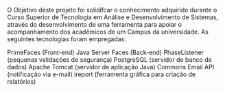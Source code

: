 O Objetivo deste projeto foi solidifcar o conhecimento adquirido durante o Curso Superior de Tecnologia em Análise e Desenvolvimento de Sistemas, através do desenvolvimento de uma ferramenta para apoiar o acompanhamento dos acadêmicos de um Campus da universidade. 
As seguintes tecnologias foram empregadas:

PrimeFaces (Front-end)
Java Server Faces (Back-end)
PhaseListener (pequenas validações de segurança)
PostgreSQL (servidor de banco de dados)
Apache Tomcat (servidor de aplicação Java)
Commons Email API (notificação via e-mail)
ireport (ferramenta gráfica para criação de relatórios)

